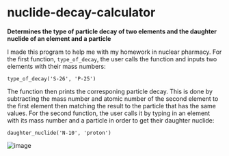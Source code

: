 # nuclide-decay-calculator
**Determines the type of particle decay of two elements and the daughter nuclide of an element and a particle**

I made this program to help me with my homework in nuclear pharmacy. For the first function, `type_of_decay`, the user calls the function and inputs two elements
with their mass numbers:

`type_of_decay('S-26', 'P-25')`

The function then prints the corresponing particle decay. This is done by subtracting the mass number and atomic number of the second element to the first element then
matching the result to the particle that has the same values. For the second function, the user calls it by typing in an element with its mass
number and a particle in order to get their daughter nuclide:

`daughter_nuclide('N-10', 'proton')`

![image](https://user-images.githubusercontent.com/987794/158034958-c77c0c1c-4cc7-4416-b113-6588325111b0.png)

